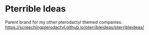 # Pterrible Ideas
Parent brand for my other pterodactyl themed companies.
https://screechingpterodactyl.github.io/pterribleideas/pterribleideas/
